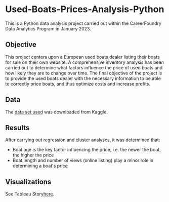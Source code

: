 # Used-Boats-Prices-Analysis-Python
This is a Python data analysis project carried out within the CareerFoundry Data Analytics Program in January 2023.
## Objective
This project centers upon a European used boats dealer listing their boats for sale on their own website. A comprehensive inventory analysis has been carried out to determine what factors influence the price of used boats and how likely they are to change over time. The final objective of the project is to provide the used boats dealer with the necessary information to be able to correctly price boats, and thus optimize costs and increase profits.
## Data
The [data set used](https://www.kaggle.com/datasets/karthikbhandary2/boat-sales) was downloaded from Kaggle.
## Results
After carrying out regression and cluster analyses, it was determined that:
- Boat age is the key factor influencing the price, i.e. the newer the boat, the higher the price
- Boat length and number of views (online listing) play a minor role in determining a boat's price
## Visualizations
See Tableau Story[here](https://public.tableau.com/app/profile/lisa1238/viz/A6UsedBoatsDealer/UsedBoats-InventoryAnalysisPriceDeterminationFactors).
